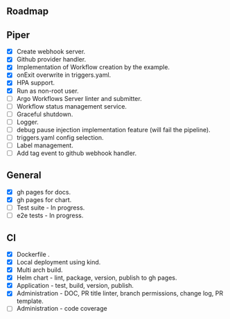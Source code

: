 ## Roadmap

## Piper
- [x] Create webhook server. 
- [x] Github provider handler.
- [x] Implementation of Workflow creation by the example.
- [x] onExit overwrite in triggers.yaml.
- [x] HPA support.
- [x] Run as non-root user.
- [ ] Argo Workflows Server linter and submitter.
- [ ] Workflow status management service.
- [ ] Graceful shutdown.
- [ ] Logger.
- [ ] debug pause injection implementation feature (will fail the pipeline).
- [ ] triggers.yaml config selection.
- [ ] Label management.
- [ ] Add tag event to github webhook handler.

## General
- [x] gh pages for docs.
- [x] gh pages for chart.
- [ ] Test suite - In progress.
- [ ] e2e tests - In progress.

## CI
- [x] Dockerfile .
- [x] Local deployment using kind.
- [x] Multi arch build.
- [x] Helm chart - lint, package, version, publish to gh pages.
- [x] Application - test, build, version, publish.
- [x] Administration - DOC, PR title linter, branch permissions, change log, PR template.
- [ ] Administration - code coverage